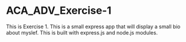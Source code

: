 # ACA_ADV_Exercise-1
This is Exercise 1. This is a small express app that will display a small bio about myslef.
This is built with express.js and node.js modules.
